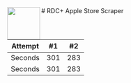 <img align="left" width="75" height="75" src="img.png">
# RDC+ Apple Store Scraper



| Attempt | #1  | #2  |
| :---:   | :-: | :-: |
| Seconds | 301 | 283 |
| Seconds | 301 | 283 |
